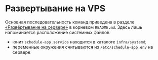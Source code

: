 # Развертывание на VPS

Основная последовательность команд приведена в разделе
[«Развёртывание на сервере»](../README.md#развёртывание-на-сервере) в корневом
`README.md`. Здесь лишь напоминается расположение системных файлов.

- юнит `schedule-app.service` находится в каталоге `infra/systemd`;
- переменные окружения считываются из `/etc/schedule-app.env` на сервере.
